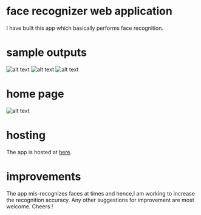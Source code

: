 # face recognizer web application
I have built this app which basically performs face recognition.
# sample outputs
![alt text](https://github.com/Anwesh2/face_recognizer_webapp/blob/master/faceapp/successful-outputs-screenshots/both_yes.png)
![alt text](https://github.com/Anwesh2/face_recognizer_webapp/blob/master/faceapp/successful-outputs-screenshots/successful_three.png)
![alt text](https://github.com/Anwesh2/face_recognizer_webapp/blob/master/faceapp/successful-outputs-screenshots/katrina_no.png)
# home page
![alt text](https://github.com/Anwesh2/face_recognizer_webapp/blob/master/faceapp/homepage.png)
# hosting
The app is hosted at [here](http://139.59.67.15/).
# improvements
The app mis-recognizes faces at times and hence,I am working to increase the recognition accuracy. Any other suggestions for improvement are most welcome. Cheers !


